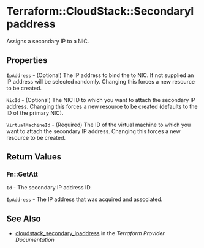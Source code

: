 # Terraform::CloudStack::SecondaryIpaddress

Assigns a secondary IP to a NIC.

## Properties

`IpAddress` - (Optional) The IP address to bind the to NIC. If not supplied an IP address will be selected randomly. Changing this forces a new resource to be	created.

`NicId` - (Optional) The NIC ID to which you want to attach the secondary IP address. Changing this forces a new resource to be created (defaults to the ID of the primary NIC).

`VirtualMachineId` - (Required) The ID of the virtual machine to which you want to attach the secondary IP address. Changing this forces a new resource to be created.


## Return Values

### Fn::GetAtt

`Id` - The secondary IP address ID.

`IpAddress` - The IP address that was acquired and associated.

## See Also

* [cloudstack_secondary_ipaddress](https://www.terraform.io/docs/providers/cloudstack/r/secondary_ipaddress.html) in the _Terraform Provider Documentation_